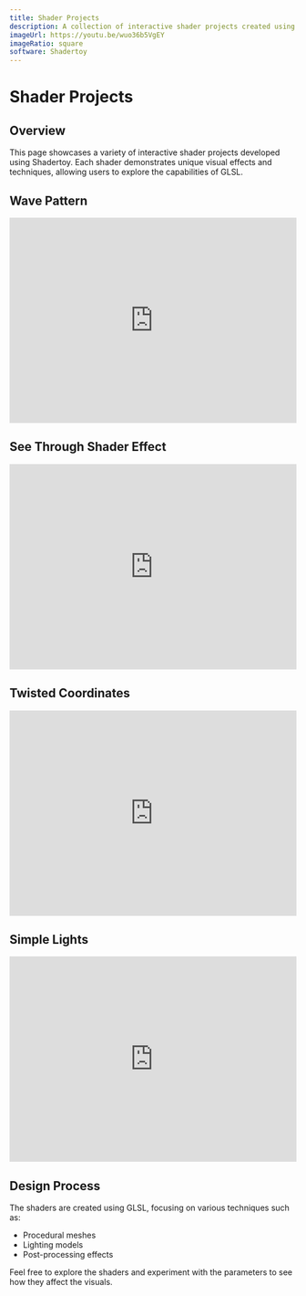 ```yaml
---
title: Shader Projects
description: A collection of interactive shader projects created using Shadertoy. Explore various visual effects and techniques implemented in GLSL.
imageUrl: https://youtu.be/wuo36b5VgEY
imageRatio: square
software: Shadertoy
---
```


# Shader Projects

## Overview
This page showcases a variety of interactive shader projects developed using Shadertoy. Each shader demonstrates unique visual effects and techniques, allowing users to explore the capabilities of GLSL.

<div class="aspect-w-16 aspect-h-9 my-8"> 
  <h2> Wave Pattern</h2>
  <iframe width="100%" height="360" frameborder="0" src="https://www.shadertoy.com/embed/Wtffzn?gui=false&t=10&paused=false&muted=false" allowfullscreen></iframe>
  <h2> See Through Shader Effect</h2>
  <iframe width="100%" height="360" frameborder="0" src="https://www.shadertoy.com/embed/ttXfzj?gui=false&t=10&paused=false&muted=false" allowfullscreen></iframe>
  <h2> Twisted Coordinates</h2>
  <iframe width="100%" height="360" frameborder="0" src="https://www.shadertoy.com/embed/wlfBRN?gui=false&t=10&paused=false&muted=false" allowfullscreen></iframe>
  <h2> Simple Lights</h2>
  <iframe width="100%" height="360" frameborder="0" src="https://www.shadertoy.com/embed/WlXfz4?gui=false&t=10&paused=false&muted=false" allowfullscreen></iframe>
</div>

## Design Process
The shaders are created using GLSL, focusing on various techniques such as:

- Procedural meshes
- Lighting models
- Post-processing effects

Feel free to explore the shaders and experiment with the parameters to see how they affect the visuals.

